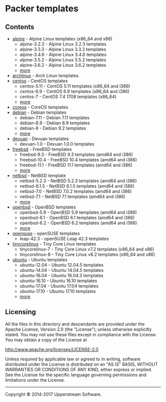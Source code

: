 # Packer templates

## Contents

* [alpine](alpine/README.mdown) - Alpine Linux templates (x86_64 and x86)
    * alpine-3.2.3 - Alpine Linux 3.2.3 templates
    * alpine-3.3.3 - Alpine Linux 3.3.3 templates
    * alpine-3.4.6 - Alpine Linux 3.4.6 templates
    * alpine-3.5.2 - Alpine Linux 3.5.2 templates
    * alpine-3.6.2 - Alpine Linux 3.6.2 templates
    * [more](alpine/README.mdown)
* [archlinux](archlinux/README.mdown) - Arch Linux templates
* [centos](centos/README.mdown) - CentOS templates
    * centos-5.11 - CentOS 5.11 templates (x86_64 and i386)
    * centos-6.9 - CentOS 6.9 templates (x86_64 and i386)
    * centos-7 - CentOS 7.4 1708 templates (x86_64)
    * [more](centos/README.mdown)
* [coreos](coreos/README.mdown) - CoreOS templates
* [debian](debian/README.mdown) - Debian templates
    * debian-7.11 - Debian 7.11 templates
    * debian-8.9 - Debian 8.9 templates
    * debian-9 - Debian 9.2 templates
    * [more](debian/README.mdown)
* [devuan](devuan) - Devuan templates
    * devuan-1.0 - Devuan 1.0.0 templates
* [freebsd](freebsd/README.mdown) - FreeBSD templates
    * freebsd-9.3 - FreeBSD 9.3 templates (amd64 and i386)
    * freebsd-10.4 - FreeBSD 10.4 templates (amd64 and i386)
    * freebsd-11.1 - FreeBSD 11.1 templates (amd64 and i386)
    * [more](freebsd/README.mdown)
* [netbsd](netbsd/README.mdown) - NetBSD template
    * netbsd-5.2.3 - NetBSD 5.2.3 templates (amd64 and i386)
    * netbsd-6.1.5 - NetBSD 6.1.5 templates (amd64 and i386)
    * netbsd-7.0 - NetBSD 7.0.2 templates (amd64 and i386)
    * netbsd-7.1 - NetBSD 7.1 templates (amd64 and i386)
    * [more](netbsd/README.mdown)
* [openbsd](openbsd/README.mdown) - OpenBSD templates
    * openbsd-5.9 - OpenBSD 5.9 templates (amd64 and i386)
    * openbsd-6.1 - OpenBSD 6.1 templates (amd64 and i386)
    * openbsd-6.2 - OpenBSD 6.2 templates (amd64 and i386)
    * [more](openbsd/README.mdown)
* [opensuse](opensuse/README.mdown) - openSUSE templates
    * leap-42.3 - openSUSE Leap 42.3 templates
* [tinycorelinux](tinycorelinux/README.mdown) - Tiny Core Linux templates
    * tinycorelinux-7 - Tiny Core Linux v7.2 templates (x86_64 and x86)
    * tinycorelinux-8 - Tiny Core Linux v8.2 templates (x86_64 and x86)
* [ubuntu](ubuntu/README.mdown) - Ubuntu templates
    * ubuntu-12.04 - Ubuntu 12.04.5 templates
    * ubuntu-14.04 - Ubuntu 14.04.5 templates
    * ubuntu-16.04 - Ubuntu 16.04.3 templates
    * ubuntu-16.10 - Ubuntu 16.10 templates
    * ubuntu-17.04 - Ubuntu 17.04 templates
    * ubuntu-17.10 - Ubuntu 17.10 templates
    * [more](ubuntu/README.mdown)


## Licensing

All the files in this directory and descendants are provided under the Apache License,
Version 2.0 (the "License"); unless otherwise explicitly stated.  You may not use these
files except in compliance with the License.  You may obtain a copy of the License at

   <http://www.apache.org/licenses/LICENSE-2.0>

Unless required by applicable law or agreed to in writing, software distributed under
the License is distributed on an "AS IS" BASIS, WITHOUT WARRANTIES OR CONDITIONS OF ANY
KIND, either express or implied.  See the License for the specific language governing
permissions and limitations under the License.

- - -

Copyright &copy; 2014-2017 Upperstream Software.
